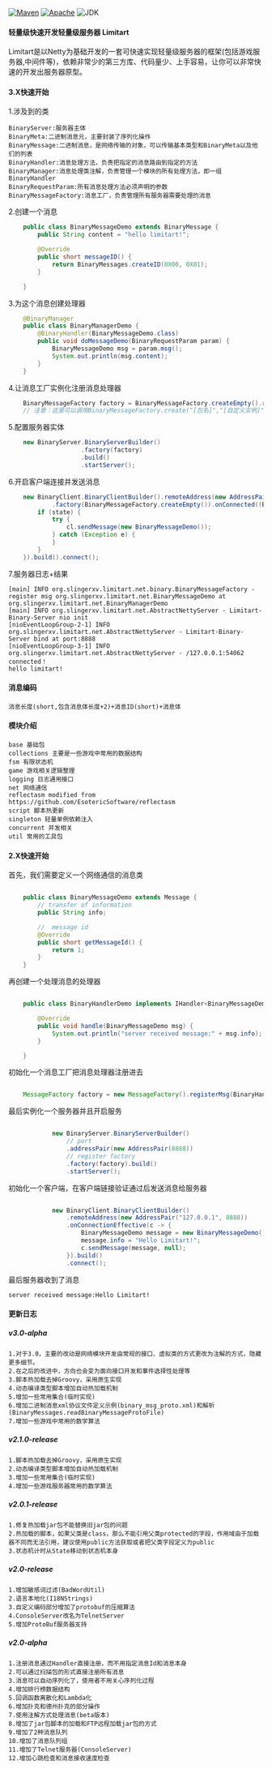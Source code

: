 [![Maven](https://img.shields.io/badge/maven-v3.0--alpha-green.svg)](https://mvnrepository.com/artifact/org.slingerxv/limitart)
[![Apache](https://img.shields.io/badge/license-Apache%202-green.svg)](http://www.apache.org/licenses/LICENSE-2.0)
![JDK](https://img.shields.io/badge/jdk-1.8-green.svg)
#### 轻量级快速开发轻量级服务器 Limitart
Limitart是以Netty为基础开发的一套可快速实现轻量级服务器的框架(包括游戏服务器,中间件等)，依赖非常少的第三方库、代码量少、上手容易，让你可以非常快速的开发出服务器原型。
#### 3.X快速开始
1.涉及到的类

    BinaryServer:服务器主体
    BinaryMeta:二进制消息元，主要封装了序列化操作
    BinaryMessage:二进制消息，是网络传输的对象，可以传输基本类型和BinaryMeta以及他们的列表
    BinaryHandler:消息处理方法，负责把指定的消息路由到指定的方法
    BinaryManager:消息处理类注解，负责管理一个模块的所有处理方法，即一组BinaryHandler
    BinaryRequestParam:所有消息处理方法必须声明的参数
    BinaryMessageFactory:消息工厂，负责管理所有服务器需要处理的消息

2.创建一个消息
```java
    public class BinaryMessageDemo extends BinaryMessage {
    	public String content = "hello limitart!";

    	@Override
    	public short messageID() {
    		return BinaryMessages.createID(0X00, 0X01);
    	}

    }
````
3.为这个消息创建处理器
```java
    @BinaryManager
    public class BinaryManagerDemo {
    	@BinaryHandler(BinaryMessageDemo.class)
    	public void doMessageDemo(BinaryRequestParam param) {
    		BinaryMessageDemo msg = param.msg();
    		System.out.println(msg.content);
    	}
    }
```
4.让消息工厂实例化注册消息处理器
```java
    BinaryMessageFactory factory = BinaryMessageFactory.createEmpty().registerManager(BinaryManagerDemo.class);
    // 注意：这里可以调用BinaryMessageFactory.create("[包名]","[自定义实例]")的接口来配合脚本加载器(ScriptLoader)来初始化
```
5.配置服务器实体
```java
    new BinaryServer.BinaryServerBuilder()
    				.factory(factory)
    				.build()
    				.startServer();
```
6.开启客户端连接并发送消息
```java
    new BinaryClient.BinaryClientBuilder().remoteAddress(new AddressPair("127.0.0.1", 8888))
            .factory(BinaryMessageFactory.createEmpty()).onConnected((BinaryClient cl, Boolean state) -> {
        if (state) {
            try {
                cl.sendMessage(new BinaryMessageDemo());
            } catch (Exception e) {
            }
        }
    }).build().connect();
```
7.服务器日志+结果

    [main] INFO org.slingerxv.limitart.net.binary.BinaryMessageFactory - register msg org.slingerxv.limitart.net.BinaryMessageDemo at org.slingerxv.limitart.net.BinaryManagerDemo
    [main] INFO org.slingerxv.limitart.net.AbstractNettyServer - Limitart-Binary-Server nio init
    [nioEventLoopGroup-2-1] INFO org.slingerxv.limitart.net.AbstractNettyServer - Limitart-Binary-Server bind at port:8888
    [nioEventLoopGroup-3-1] INFO org.slingerxv.limitart.net.AbstractNettyServer - /127.0.0.1:54062 connected！
    hello limitart!
#### 消息编码

	消息长度(short,包含消息体长度+2)+消息ID(short)+消息体
#### 模块介绍
    base 基础包	
    collections 主要是一些游戏中常用的数据结构
    fsm 有限状态机
    game 游戏相关逻辑整理
    logging 日志通用接口
    net 网络通信
    reflectasm modified from https://github.com/EsotericSoftware/reflectasm
    script 脚本热更新
    singleton 轻量单例依赖注入
    concurrent 并发相关
    util 常用的工具包
    
#### 2.X快速开始
首先，我们需要定义一个网络通信的消息类

```java

	public class BinaryMessageDemo extends Message {
		// transfer of information
		public String info;

		//  message id
		@Override
		public short getMessageId() {
			return 1;
		}
	}

```

再创建一个处理消息的处理器

```java

	public class BinaryHandlerDemo implements IHandler<BinaryMessageDemo> {

		@Override
		public void handle(BinaryMessageDemo msg) {
			System.out.println("server received message:" + msg.info);
		}

	}

```

初始化一个消息工厂把消息处理器注册进去

```java

	MessageFactory factory = new MessageFactory().registerMsg(BinaryHandlerDemo.class);

```

最后实例化一个服务器并且开启服务

```java

			new BinaryServer.BinaryServerBuilder()
				// port
				.addressPair(new AddressPair(8888))
				// register factory
				.factory(factory).build()
				.startServer();

```

初始化一个客户端，在客户端链接验证通过后发送消息给服务器

```java

			new BinaryClient.BinaryClientBuilder()
				.remoteAddress(new AddressPair("127.0.0.1", 8888))
				.onConnectionEffective(c -> {
					BinaryMessageDemo message = new BinaryMessageDemo();
					message.info = "Hello Limitart!";
					c.sendMessage(message, null);
				}).build()
				.connect();

```

最后服务器收到了消息

	server received message:Hello Limitart!

#### 更新日志
##### v3.0-alpha
	1.对于3.0，主要的改动是网络模块开发由常规的接口、虚拟类的方式更改为注解的方式，隐藏更多细节。
	2.在之后的改进中，方向也会变为面向接口开发和事件选择性处理等
	3.脚本热加载去掉Groovy，采用原生实现
	4.动态编译类型脚本增加自动热加载机制
	5.增加一些常用集合(临时实现)
	6.增加二进制消息xml协议文件定义示例(binary_msg_proto.xml)和解析(BinaryMessages.readBinaryMessageProtoFile)
	7.增加一些游戏中常用的数学算法
##### v2.1.0-release
	1.脚本热加载去掉Groovy，采用原生实现
	2.动态编译类型脚本增加自动热加载机制
	3.增加一些常用集合(临时实现)
	4.增加一些游戏服务器常用的数学算法
##### v2.0.1-release
	1.修复热加载jar包不能替换旧jar包的问题
	2.热加载的脚本，如果父类是class，那么不能引用父类protected的字段，作用域由于加载器不同而无法引用，建议使用public方法获取或者把父类字段定义为public
	3.状态机计时从State移动到状态机本身
##### v2.0-release
	1.增加敏感词过滤(BadWordUtil)
	2.语言本地化(I18NStrings)
	3.自定义编码部分增加了protobuf的压缩算法
	4.ConsoleServer改名为TelnetServer
	5.增加ProtoBuf服务器支持
##### v2.0-alpha
	1.注册消息通过Handler直接注册，而不用指定消息Id和消息本身
	2.可以通过扫描包的形式直接注册所有消息
	3.消息可以自动序列化了，使用者不用关心序列化过程
	4.增加排行榜数据结构
	5.回调函数离散化和Lambda化
	6.增加扑克和德州扑克的部分操作
	7.使用注解方式处理消息(beta版本)
	8.增加了jar包脚本的加载和FTP远程加载jar包的方式
	9.增加了2种消息队列
	10.增加了消息队列组
	11.增加了Telnet服务器(ConsoleServer)
	12.增加心跳检查和消息接收速度检查